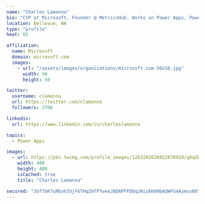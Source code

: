```yaml
---
name: "Charles Lamanna"
bio: "CVP at Microsoft, Founder @ MetricsHub. Works on Power Apps, Power Automate, Power Virtual Agent, Common Data Service and Dynamics 365."
location: Bellevue, WA
type: "profile"
heat: 65

affiliation:
  name: Microsoft
  domain: microsoft.com
  images:
    - url: "/assets/images/organizations/microsoft.com-50x50.jpg"
      width: 50
      height: 50

twitter:
  username: clamanna
  url: https://twitter.com/clamanna
  followers: 2766

linkedin:
  url: https://www.linkedin.com/in/charleslamanna

topics:
  - Power Apps

images:
  - url: https://pbs.twimg.com/profile_images/1263202626922876928/g6qGbHZ-_400x400.jpg
    width: 400
    height: 400
    isCached: true
    title: "Charles Lamanna"

secured: "JUf7bK7uNEoV2UjFGTHqZmfPfweeJBDAPFFDOqzNiy6K6NbAQWFG4AymssNXT/8akEXiZIj34AlUSAtL/8UZn9ze8ua+G3lF6NBoMynHkWLMvsvmghGRx4pl7jalkk9aMBRYehBC7lSm7UiwHGHJB7RP7RGUYoQfBtGC4UG75plp9JKQLHJ8K5inikewnCEIcTe6vHr4N30UiVifEV2QkOp1MxFi8fa4n1xe9xmN0B2NF5olqUWN6pT2RipsSZFJj+LQtCZ387f5fRj4m7Vj+fUlFvv3hNyH2IMAp+XsBtgSrsc0O6o6hsY1Qur9LmbMXrtsUvtY58R/c5RWXe/8PVSLwuEwlyBYMuxpBMSHgOvRvVxyuJC6bh3ROiUlHzMmSzXef+eep4v343Q+G1Ylzt2B8ChxglJJ3XeKAIwSrfo=;LYC8hMznrKC3JjxtL+p4Sg=="
---
```


